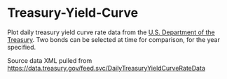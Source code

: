 # Treasury-Yield-Curve

Plot daily treasury yield curve rate data from the [U.S. Department of the Treasury](https://www.treasury.gov/resource-center/data-chart-center/interest-rates/pages/textview.aspx?data=yield). Two bonds can be selected at time for comparison, for the year specified.

Source data XML pulled from https://data.treasury.gov/feed.svc/DailyTreasuryYieldCurveRateData



